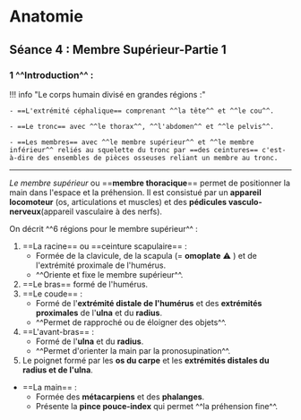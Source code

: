 # Anatomie

## Séance 4 : Membre Supérieur-Partie 1

### 1 ^^Introduction^^ :

!!! info "Le corps humain divisé en grandes régions :"

    - ==L'extrémité céphalique== comprenant ^^la tête^^ et ^^le cou^^.

    - ==Le tronc== avec ^^le thorax^^, ^^l'abdomen^^ et ^^le pelvis^^.

    - ==Les membres== avec ^^le membre supérieur^^ et ^^le membre inférieur^^ reliés au squelette du tronc par ==des ceintures== c'est-à-dire des ensembles de pièces osseuses reliant un membre au tronc.

---

_Le membre supérieur_ ou ==**membre thoracique**== permet de positionner la main dans l'espace et la préhension. Il est consistué par un **appareil locomoteur** (os, articulations et muscles) et des **pédicules vasculo-nerveux**(appareil vasculaire à des nerfs).

On décrit ^^6 régions pour le membre supérieur^^ :

1. ==La racine== ou ==ceinture scapulaire== :
    - Formée de la clavicule, de la scapula (= **omoplate** ⚠️ ) et de l'extrémité proximale de l'humérus.
    - ^^Oriente et fixe le membre supérieur^^.
2. ==Le bras== formé de l'humérus.
3. ==Le coude== :
    - Formé de l'**extrémité distale de l'humérus** et des **extrémités proximales** de l'**ulna** et du **radius**.
    - ^^Permet de rapproché ou de éloigner des objets^^.
4. ==L'avant-bras== :
    - Formé de l'**ulna** et du **radius**.
    - ^^Permet d'orienter la main par la pronosupination^^.
5. Le poignet formé par les **os du carpe** et les **extrémités distales du radius et de l'ulna**.
- ==La main== :
    - Formée des **métacarpiens** et des **phalanges**.
    - Présente la **pince pouce-index** qui permet ^^la préhension fine^^.

